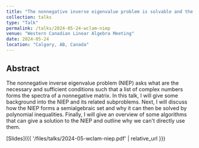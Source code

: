```yaml
---
title: "The nonnegative inverse eigenvalue problem is solvable and the algorithm to solve it exists. So why is the problem unsolved?"
collection: talks
type: "Talk"
permalink: /talks/2024-05-24-wclam-niep
venue: "Western Canadian Linear Algebra Meeting"
date: 2024-05-24
location: "Calgary, AB, Canada"
---
```


## Abstract 

The nonnegative inverse eigenvalue problem (NIEP) asks what are the necessary and sufficient conditions such that a list of complex numbers forms the spectra of a nonnegative matrix. In this talk, I will give some background into the NIEP and its related subproblems. Next, I will discuss how the NIEP forms a semialgebraic set and why it can then be solved by polynomial inequalities. Finally, I will give an overview of some algorithms that can give a solution to the NIEP and outline why we can't directly use them. 

[Slides]({{ '/files/talks/2024-05-wclam-niep.pdf' | relative_url }})